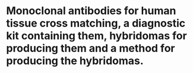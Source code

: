 # Monoclonal antibodies for human tissue cross matching, a diagnostic kit containing them, hybridomas for producing them and a method for producing the hybridomas.